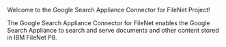 Welcome to the Google Search Appliance Connector for FileNet Project!

The Google Search Appliance Connector for FileNet enables the Google Search Appliance to search and serve documents and other content stored in IBM FileNet P8.
